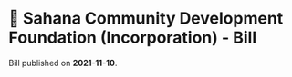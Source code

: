 # 📄  Sahana Community Development Foundation (Incorporation) - Bill

Bill published on **2021-11-10**.
